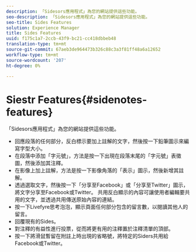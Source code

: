 ```yaml
---
description: 「Sidesors應用程式」為您的網站提供這些功能。
seo-description: 「Sidesors應用程式」為您的網站提供這些功能。
seo-title: Sides Features
solution: Experience Manager
title: Sides Features
uuid: f175c1a7-2ccb-43f9-bc21-cc418dbbeb48
translation-type: tm+mt
source-git-commit: 67aeb3de964473b326c88c3a3f81ff48a6a12652
workflow-type: tm+mt
source-wordcount: '207'
ht-degree: 0%

---
```



# Siestr Features{#sidenotes-features}

「Sidesors應用程式」為您的網站提供這些功能。



* 回應段落的任何部分，反白標示要加上註解的文字，然後按一下鉛筆圖示來編寫字型大小。
* 在段落中添加「字元號」，方法是按一下出現在段落末尾的「字元號」表徵圖，然後添加其注釋。
* 在影像上加上註解，方法是按一下影像角落的「表示」圖示，然後新增其註解。
* 透過選取文字，然後按一下「分享至Facebook」或「分享至Twitter」圖示，將文字分享至Facebook或Twitter。 共用反白顯示的內容可讓使用者編輯要共用的文字，並透過共用傳送原始內容的連結。
* 按一下Livefyre思考泡泡，顯示頁面任何部分包含的留言數，以閱讀其他人的留言。
* 回覆現有的Sides。
* 對注釋的有益性進行投票，從而將更有用的注釋置於注釋清單的頂部。
* 按一下將滑鼠暫留在附註上時出現的省略號，將特定的Siders共用給Facebook或Twitter。

